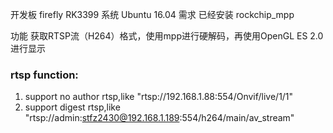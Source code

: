 开发板
firefly RK3399
系统
Ubuntu 16.04
需求
已经安装
rockchip_mpp

功能
获取RTSP流（H264）格式，使用mpp进行硬解码，再使用OpenGL ES 2.0进行显示

### rtsp function:
1. support no author rtsp,like "rtsp://192.168.1.88:554/Onvif/live/1/1"
2. support digest rtsp,like "rtsp://admin:stfz2430@192.168.1.189:554/h264/main/av_stream"